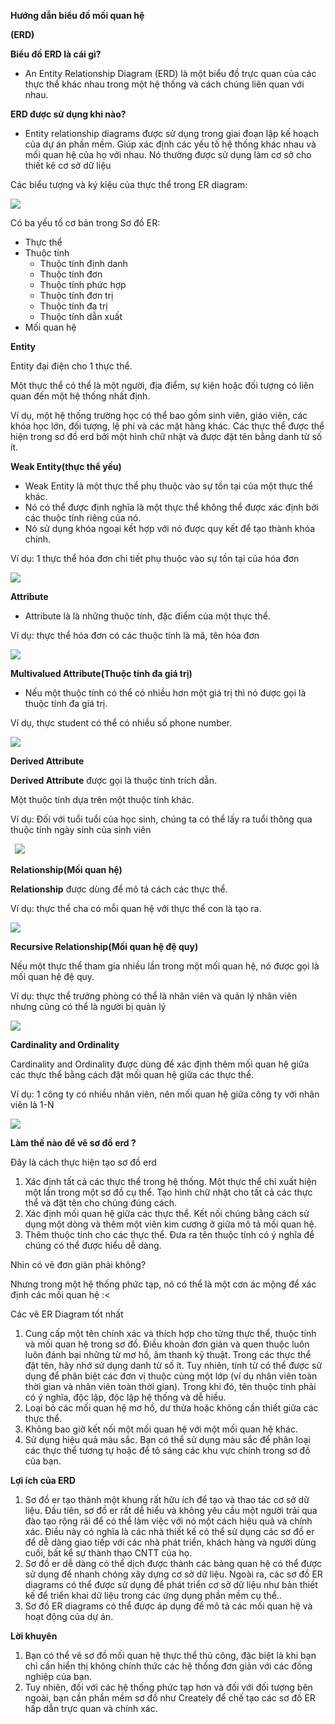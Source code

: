 ﻿**Hướng dẫn biểu đồ mối quan hệ** 

**(ERD)**

**Biểu đồ ERD là cái gì?**

- An Entity Relationship Diagram (ERD) là một biểu đồ trực quan của các thực thể khác nhau trong một hệ thống và cách chúng liên quan với nhau.

**ERD được sử dụng khi nào?**

- Entity relationship diagrams được sử dụng trong giai đoạn lập kế hoạch của dự án phần mềm. Giúp xác định các yếu tố hệ thống khác nhau và mối quan hệ của họ với nhau. Nó thường được sử dụng làm cơ sở cho thiết kê cơ sở dữ liệu

Các biểu tượng và ký kiệu của thực thể trong ER diagram:

![](https://raw.githubusercontent.com/QuocDang0704/QuocDang0704.github.io/master/docs/_posts/ERD/Aspose.Words.0fd2b075-d5af-43b4-8677-4af9a90fd446.001.png)

Có ba yếu tố cơ bản trong Sơ đồ ER: 

- Thực thể
- Thuộc tính
  - Thuộc tính định danh
  - Thuộc tính đơn
  - Thuộc tính phức hợp
  - Thuộc tính đơn trị 
  - Thuộc tính đa trị
  - Thuộc tính dẫn xuất
- Mối quan hệ     

**Entity**

Entity đại điện cho 1 thực thể. 

Một thực thể có thể là một người, địa điểm, sự kiện hoặc đối tượng có liên quan đến một hệ thống nhất định. 

Ví dụ, một hệ thống trường học có thể bao gồm sinh viên, giáo viên, các khóa học lớn, đối tượng, lệ phí và các mặt hàng khác. Các thực thể được thể hiện trong sơ đồ erd bởi một hình chữ nhật và được đặt tên bằng danh từ số ít.

**Weak Entity(thực thể yếu)**

- Weak Entity là một thực thể phụ thuộc vào sự tồn tại của một thực thể khác. 
- Nó có thể được định nghĩa là một thực thể không thể được xác định bởi các thuộc tính riêng của nó. 
- Nó sử dụng khóa ngoại kết hợp với nó được quy kết để tạo thành khóa chính. 

Ví dụ: 1 thực thể hóa đơn chi tiết phụ thuộc vào sự tồn tại của hóa đơn

![](https://raw.githubusercontent.com/QuocDang0704/QuocDang0704.github.io/master/docs/_posts/ERD/Aspose.Words.0fd2b075-d5af-43b4-8677-4af9a90fd446.002.png)

**Attribute**

- Attribute là là những thuộc tính, đặc điểm của một thực thể.



Ví dụ: thực thể hóa đơn có các thuộc tính là mã, tên hóa đơn

![](https://raw.githubusercontent.com/QuocDang0704/QuocDang0704.github.io/master/docs/_posts/ERD/Aspose.Words.0fd2b075-d5af-43b4-8677-4af9a90fd446.003.png)

**Multivalued Attribute(Thuộc tính đa giá trị)**

- Nếu một thuộc tính có thể có nhiều hơn một giá trị thì nó được gọi là thuộc tính đa giá trị. 

Ví dụ, thực student có thể có nhiều số phone number.

![](https://raw.githubusercontent.com/QuocDang0704/QuocDang0704.github.io/master/docs/_posts/ERD/Aspose.Words.0fd2b075-d5af-43b4-8677-4af9a90fd446.004.png)

**Derived Attribute**

**Derived Attribute** được gọi là thuộc tính trích dẫn.

Một thuộc tính dựa trên một thuộc tính khác. 

Ví dụ: Đối với tuổi tuổi của học sinh, chúng ta có thể lấy ra tuổi thông qua thuộc tính ngày sinh của sinh viên

` `![](https://raw.githubusercontent.com/QuocDang0704/QuocDang0704.github.io/master/docs/_posts/ERD/Aspose.Words.0fd2b075-d5af-43b4-8677-4af9a90fd446.005.png)

**Relationship(Mối quan hệ)**

**Relationship**  được dùng để mô tả cách các thực thể.

Ví dụ: thực thể cha có mỗi quan hệ với thực thể con là tạo ra.

![](https://raw.githubusercontent.com/QuocDang0704/QuocDang0704.github.io/master/docs/_posts/ERD/Aspose.Words.0fd2b075-d5af-43b4-8677-4af9a90fd446.006.png)

**Recursive Relationship(Mối quan hệ đệ quy)**

Nếu một thực thể tham gia nhiều lần trong một mối quan hệ, nó được gọi là mối quan hệ đệ quy. 

Ví dụ: thực thể trưởng phòng có thể là nhân viên và quản lý  nhân viên nhưng cũng có thể là người bị quản lý

![](https://raw.githubusercontent.com/QuocDang0704/QuocDang0704.github.io/master/docs/_posts/ERD/Aspose.Words.0fd2b075-d5af-43b4-8677-4af9a90fd446.007.png)

**Cardinality and Ordinality**

Cardinality and Ordinality được dùng để xác định thêm mối quan hệ giữa các thực thể bằng cách đặt mối quan hệ giữa các thực thể. 

Ví dụ: 1 công ty có nhiều nhân viên, nên mối quan hệ giữa công ty với nhân viên là 1-N

![](https://raw.githubusercontent.com/QuocDang0704/QuocDang0704.github.io/master/docs/_posts/ERD/Aspose.Words.0fd2b075-d5af-43b4-8677-4af9a90fd446.008.png)

**Làm thế nào để vẽ sơ đồ erd ?**

Đây là  cách thực hiện tạo sơ đồ erd

1. Xác định tất cả các thực thể trong hệ thống. Một thực thể chỉ xuất hiện một lần trong một sơ đồ cụ thể. Tạo hình chữ nhật cho tất cả các thực thể và đặt tên cho chúng đúng cách. 
1. Xác định mối quan hệ giữa các thực thể. Kết nối chúng bằng cách sử dụng một dòng và thêm một viên kim cương ở giữa mô tả mối quan hệ. 
1. Thêm thuộc tính cho các thực thể. Đưa ra tên thuộc tính có ý nghĩa để chúng có thể được hiểu dễ dàng.

Nhìn có vẻ đơn giản phải không? 

Nhưng trong một hệ thống phức tạp, nó có thể là một cơn ác mộng để xác định các mối quan hệ :<

Các vẽ ER Diagram tốt nhất

1. Cung cấp một tên chính xác và thích hợp cho từng thực thể, thuộc tính và mối quan hệ trong sơ đồ. Điều khoản đơn giản và quen thuộc luôn luôn đánh bại những từ mơ hồ, âm thanh kỹ thuật. Trong các thực thể đặt tên, hãy nhớ sử dụng danh từ số ít. Tuy nhiên, tính từ có thể được sử dụng để phân biệt các đơn vị thuộc cùng một lớp (ví dụ nhân viên toàn thời gian và nhân viên toàn thời gian). Trong khi đó, tên thuộc tính phải có ý nghĩa, độc lập, độc lập hệ thống và dễ hiểu.
1. Loại bỏ các mối quan hệ mơ hồ, dư thừa hoặc không cần thiết giữa các thực thể.
1. Không bao giờ kết nối một mối quan hệ với một mối quan hệ khác.
1. Sử dụng hiệu quả màu sắc. Bạn có thể sử dụng màu sắc để phân loại các thực thể tương tự hoặc để tô sáng các khu vực chính trong sơ đồ của bạn.

**Lợi ích của ERD**

1. Sơ đồ er tạo thành một khung rất hữu ích để tạo và thao tác cơ sở dữ liệu. Đầu tiên, sơ đồ er rất dễ hiểu và không yêu cầu một người trải qua đào tạo rộng rãi để có thể làm việc với nó một cách hiệu quả và chính xác. Điều này có nghĩa là các nhà thiết kế có thể sử dụng các sơ đồ er để dễ dàng giao tiếp với các nhà phát triển, khách hàng và người dùng cuối, bất kể sự thành thạo CNTT của họ.
1. Sơ đồ er dễ dàng có thể dịch được thành các bảng quan hệ có thể được sử dụng để nhanh chóng xây dựng cơ sở dữ liệu. Ngoài ra, các sơ đồ ER diagrams có thể được sử dụng để phát triển cơ sở dữ liệu như bản thiết kế để triển khai dữ liệu trong các ứng dụng phần mềm cụ thể..
1. Sơ đồ ER diagrams có thể được áp dụng để mô tả các mối quan hệ và hoạt động của dự án.

**Lời khuyên**

1. Bạn có thể vẽ sơ đồ mối quan hệ thực thể thủ công, đặc biệt là khi bạn chỉ cần hiển thị không chính thức các hệ thống đơn giản với các đồng nghiệp của bạn. 
1. Tuy nhiên, đối với các hệ thống phức tạp hơn và đối với đối tượng bên ngoài, bạn cần phần mềm sơ đồ như Creately để chế tạo các sơ đồ ER hấp dẫn trực quan và chính xác. 

